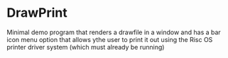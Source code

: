 # DrawPrint

Minimal demo program that renders a drawfile in a window and has a bar icon menu option that allows ythe user to print it out using the Risc OS printer driver system (which must already be running)
